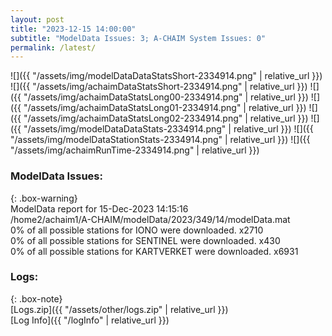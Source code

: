 ```yaml
---
layout: post
title: "2023-12-15 14:00:00"
subtitle: "ModelData Issues: 3; A-CHAIM System Issues: 0"
permalink: /latest/
---
```


![]({{ "/assets/img/modelDataDataStatsShort-2334914.png" | relative_url }})
![]({{ "/assets/img/achaimDataStatsShort-2334914.png" | relative_url }})
![]({{ "/assets/img/achaimDataStatsLong00-2334914.png" | relative_url }})
![]({{ "/assets/img/achaimDataStatsLong01-2334914.png" | relative_url }})
![]({{ "/assets/img/achaimDataStatsLong02-2334914.png" | relative_url }})
![]({{ "/assets/img/modelDataDataStats-2334914.png" | relative_url }})
![]({{ "/assets/img/modelDataStationStats-2334914.png" | relative_url }})
![]({{ "/assets/img/achaimRunTime-2334914.png" | relative_url }})


### ModelData Issues:  
  
{: .box-warning}  
 ModelData report for 15-Dec-2023 14:15:16   
 /home2/achaim1/A-CHAIM/modelData/2023/349/14/modelData.mat   
 0% of all possible stations for IONO were downloaded. x2710   
 0% of all possible stations for SENTINEL were downloaded. x430   
 0% of all possible stations for KARTVERKET were downloaded. x6931   
  


### Logs:  
  
{: .box-note}  
[Logs.zip]({{ "/assets/other/logs.zip" | relative_url }})  
[Log Info]({{ "/logInfo" | relative_url }})  
